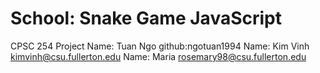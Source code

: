 # School: Snake Game JavaScript
CPSC 254 Project
Name: Tuan Ngo    github:ngotuan1994
Name: Kim Vinh    kimvinh@csu.fullerton.edu
Name:  Maria     rosemary98@csu.fullerton.edu


